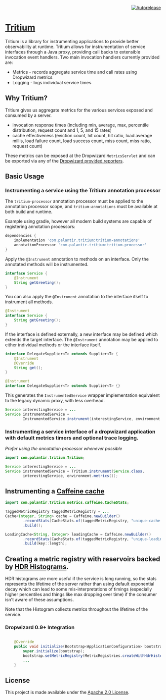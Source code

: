 <p align="right">
<a href="https://autorelease.general.dmz.palantir.tech/palantir/tritium"><img src="https://img.shields.io/badge/Perform%20an-Autorelease-success.svg" alt="Autorelease"></a>
</p>

# [Tritium](https://github.com/palantir/tritium)

Tritium is a library for instrumenting applications  to provide better observability at runtime. Tritium allows for instrumentation of service interfaces through a Java proxy, providing call backs to extensible invocation event handlers. Two main invocation handlers currently provided are:

* Metrics - records aggregate service time and call rates using Dropwizard metrics
* Logging - logs individual service times

## Why Tritium?

Tritium gives us aggregate metrics for the various services exposed and consumed by a server.

* invocation response times (including min, average, max, percentile distribution, request count and 1, 5, and 15 rates)
* cache effectiveness (eviction count, hit count, hit ratio, load average millis, load failure count, load success count, miss count, miss ratio, request count)

These metrics can be exposed at the Dropwizard ``MetricsServlet`` and can be exported via any of the [Dropwizard provided reporters](http://metrics.dropwizard.io/3.1.0/manual/core/#reporters).

## Basic Usage

### Instrumenting a service using the Tritium annotation processor

The `tritium-processor` annotation processor must be applied to the annotation processor scope, and `tritium-annotations` must be available at both build and runtime.

Example using gradle, however all modern build systems are capable of registering annotation processors:
```gradle
dependencies {
    implementation 'com.palantir.tritium:tritium-annotations'
    annotationProcessor 'com.palantir.tritium:tritium-processor'
}
```

Apply the `@Instrument` annotation to methods on an interface. Only the annotated methods will be instrumented.
```java
interface Service {
    @Instrument
    String getGreeting();
}
```

You can also apply the `@Instrument` annotation to the interface itself to instrument all methods.
```java
@Instrument
interface Service {
    String getGreeting();
}
```

If the interface is defined externally, a new interface may be defined which extends the target interface. The `@Instrument` annotation may be applied to either individual methods or the interface itself.
```java
interface DelegateSupplier<T> extends Supplier<T> {
    @Instrument
    @Override
    String get();
}
```
```java
@Instrument
interface DelegateSupplier<T> extends Supplier<T> {}
```

This generates the `InstrumentedService` wrapper implementation equivalent to the legacy dynamic proxy, with less overhead.
```java
Service interestingService = ...
Service instrumentedService =
        InstrumentedService.instrument(interestingService, environment.metrics());
```

### Instrumenting a service interface of a dropwizard application with default metrics timers and optional trace logging.

_Prefer using the annotation processor whenever possible_

```java
import com.palantir.tritium.Tritium;

Service interestingService = ...
Service instrumentedService = Tritium.instrument(Service.class,
        interestingService, environment.metrics());
```

## Instrumenting a [Caffeine cache](https://github.com/ben-manes/caffeine/)

```java
import com.palantir.tritium.metrics.caffeine.CacheStats;

TaggedMetricRegistry taggedMetricRegistry = ...
Cache<Integer, String> cache = Caffeine.newBuilder()
        .recordStats(CacheStats.of(taggedMetricRegistry, "unique-cache-name"))
        .build();

LoadingCache<String, Integer> loadingCache = Caffeine.newBuilder()
        .recordStats(CacheStats.of(taggedMetricRegistry, "unique-loading-cache-name"))
        .build(key::length);
```

## Creating a metric registry with reservoirs backed by [HDR Histograms](https://hdrhistogram.github.io/HdrHistogram/).

HDR histograms are more useful if the service is long running, so the stats represents the lifetime of the server rather than using default exponential decay which can lead to some mis-interpretations of timings (especially higher percentiles and things like max dropping over time) if the consumer isn't aware of these assumptions.

Note that the Histogram collects metrics throughout the lifetime of the service.

### Dropwizard 0.9+ Integration

```java

    @Override
    public void initialize(Bootstrap<ApplicationConfiguration> bootstrap) {
        super.initialize(bootstrap);
        bootstrap.setMetricRegistry(MetricRegistries.createWithHdrHistogramReservoirs());
        ...
    }
```

License
-------
This project is made available under the
[Apache 2.0 License](http://www.apache.org/licenses/LICENSE-2.0).

